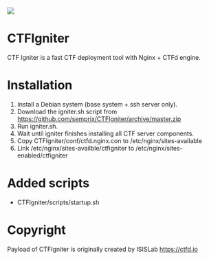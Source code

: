 ![](https://github.com/semprix/CTFIgniter/blob/master/payload/CTFd/static/img/logo.png)
====

# CTFIgniter
CTF Igniter is a fast CTF deployment tool with Nginx + CTFd engine.

# Installation
1. Install a Debian system (base system + ssh server only).
2. Download the igniter.sh script from https://github.com/semprix/CTFIgniter/archive/master.zip
3. Run igniter.sh.
4. Wait until igniter finishes installing all CTF server components.
5. Copy CTFIgniter/conf/ctfd.nginx.con to /etc/nginx/sites-available
6. Link /etc/nginx/sites-availble/ctfigniter to /etc/nginx/sites-enabled/ctfigniter

# Added scripts
 - CTFIgniter/scripts/startup.sh

# Copyright

Payload of CTFIgniter is originally created by ISISLab https://ctfd.io
